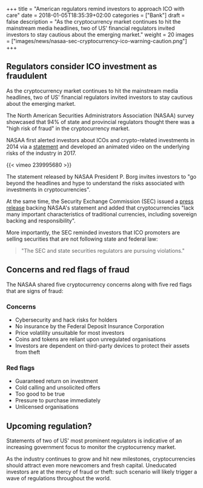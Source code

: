 +++
title = "American regulators remind investors to approach ICO with care"
date = 2018-01-05T18:35:39+02:00
categories = ["Bank"]
draft = false
description = "As the cryptocurrency market continues to hit the mainstream media headlines, two of US' financial regulators invited investors to stay cautious about the emerging market."
weight = 20
images = ["images/news/nasaa-sec-cryptocurrency-ico-warning-caution.png"]
+++

## Regulators consider ICO investment as fraudulent 

As the cryptocurrency market continues to hit the mainstream media headlines, two of US' financial regulators invited investors to stay cautious about the emerging market.

The North American Securities Administrators Association (NASAA) survey showcased that 94% of state and provincial regulators thought there was a "high risk of fraud" in the cryptocurrency market.

NASAA first alerted investors about ICOs and crypto-related investments in 2014 via a <a href=http://www.nasaa.org/44073/nasaa-reminds-investors-approach-cryptocurrencies-initial-coin-offerings-cryptocurrency-related-investment-products-caution/ target=_blank>statement</a> and developed an animated video on the underlying risks of the industry in 2017. 

{{< vimeo 239995680 >}}

The statement released by NASAA President P. Borg invites investors to "go beyond the headlines and hype to understand the risks associated with investments in cryptocurrencies".

At the same time, the Security Exchange Commission (SEC) issued a <a href=https://www.sec.gov/news/public-statement/statement-clayton-stein-piwowar-010418 target=_blank>press release</a> backing NASAA's statement and added that cryptocurrencies "lack many important characteristics of traditional currencies, including sovereign backing and responsibility".

More importantly, the SEC reminded investors that ICO promoters are selling securities that are not following state and federal law:

> "The SEC and state securities regulators are pursuing violations." 

## Concerns and red flags of fraud

The NASAA shared five cryptocurrency concerns along with five red flags that are signs of fraud:

### Concerns

* Cybersecurity and hack risks for holders
* No insurance by the Federal Deposit Insurance Corporation
* Price volatility unsuitable for most investors
* Coins and tokens are reliant upon unregulated organisations
* Investors are dependent on third-party devices to protect their assets from theft

### Red flags

* Guaranteed return on investment
* Cold calling and unsolicited offers
* Too good to be true
* Pressure to purchase immediately
* Unlicensed organisations

## Upcoming regulation?

Statements of two of US' most prominent regulators is indicative of an increasing government focus to monitor the cryptocurrency market.

As the industry continues to grow and hit new milestones, cryptocurrencies should attract even more newcomers and fresh capital. Uneducated investors are at the mercy of fraud or theft: such scenario will likely trigger a wave of regulations throughout the world.


